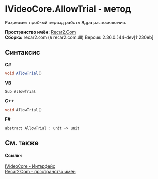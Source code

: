 # IVideoCore.AllowTrial - метод
 

Разрешает пробный период работы Ядра распознавания.

**Пространство имён:**&nbsp;<a href="68726a4f-5108-9c67-8918-cc6a6e73f216">Recar2.Com</a><br />**Сборка:**&nbsp;recar2.com (в recar2.com.dll) Версия: 2.36.0.544-dev[11230eb]

## Синтаксис

**C#**<br />
``` C#
void AllowTrial()
```

**VB**<br />
``` VB
Sub AllowTrial
```

**C++**<br />
``` C++
void AllowTrial()
```

**F#**<br />
``` F#
abstract AllowTrial : unit -> unit 

```


## См. также


#### Ссылки
<a href="d95812bc-cb61-9b62-2a15-f86fcfc2ed7a">IVideoCore - Интерфейс</a><br /><a href="68726a4f-5108-9c67-8918-cc6a6e73f216">Recar2.Com - пространство имён</a><br />